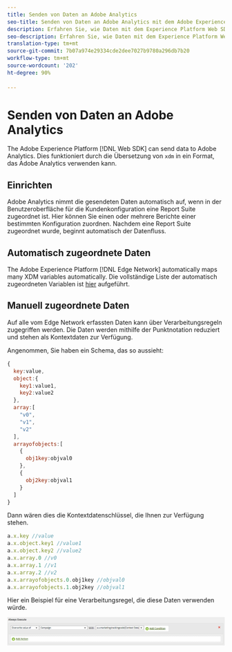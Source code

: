 ```yaml
---
title: Senden von Daten an Adobe Analytics
seo-title: Senden von Daten an Adobe Analytics mit dem Adobe Experience Platform Web SDK
description: Erfahren Sie, wie Daten mit dem Experience Platform Web SDK an Adobe Analytics gesendet werden
seo-description: Erfahren Sie, wie Daten mit dem Experience Platform Web SDK an Adobe Analytics gesendet werden
translation-type: tm+mt
source-git-commit: 7b07a974e29334cde2dee7027b9780a296db7b20
workflow-type: tm+mt
source-wordcount: '202'
ht-degree: 90%

---
```



# Senden von Daten an Adobe Analytics

The Adobe Experience Platform [!DNL Web SDK] can send data to Adobe Analytics. Dies funktioniert durch die Übersetzung von `xdm` in ein Format, das Adobe Analytics verwenden kann.

## Einrichten

Adobe Analytics nimmt die gesendeten Daten automatisch auf, wenn in der Benutzeroberfläche für die Kundenkonfiguration eine Report Suite zugeordnet ist. Hier können Sie einen oder mehrere Berichte einer bestimmten Konfiguration zuordnen. Nachdem eine Report Suite zugeordnet wurde, beginnt automatisch der Datenfluss.

## Automatisch zugeordnete Daten

The Adobe Experience Platform [!DNL Edge Network] automatically maps many XDM variables automatically. Die vollständige Liste der automatisch zugeordneten Variablen ist [hier](../analytics/automatically-mapped-vars.md) aufgeführt.

## Manuell zugeordnete Daten

Auf alle vom Edge Network erfassten Daten kann über Verarbeitungsregeln zugegriffen werden. Die Daten werden mithilfe der Punktnotation reduziert und stehen als Kontextdaten zur Verfügung.

Angenommen, Sie haben ein Schema, das so aussieht:

```javascript
{
  key:value,
  object:{
    key1:value1,
    key2:value2
  },
  array:[
    "v0",
    "v1",
    "v2"
  ],
  arrayofobjects:[
    {
      obj1key:objval0
    },
    {
      obj2key:objval1
    }
  ]
}
```

Dann wären dies die Kontextdatenschlüssel, die Ihnen zur Verfügung stehen.

```javascript
a.x.key //value
a.x.object.key1 //value1
a.x.object.key2 //value2
a.x.array.0 //v0
a.x.array.1 //v1
a.x.array.2 //v2
a.x.arrayofobjects.0.obj1key //objval0
a.x.arrayofobjects.1.obj2key //objval1
```

Hier ein Beispiel für eine Verarbeitungsregel, die diese Daten verwenden würde.

![Benutzeroberfläche für Verarbeitungsregeln](../../../assets/edge_analytics_processing_rules.png)

